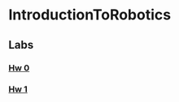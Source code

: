 # IntroductionToRobotics
## Labs
### [Hw 0](https://github.com/marianeacsu/IntroductionToRobotics/tree/main/Lab1)
### [Hw 1](https://github.com/marianeacsu/IntroductionToRobotics/tree/main/hw2)
